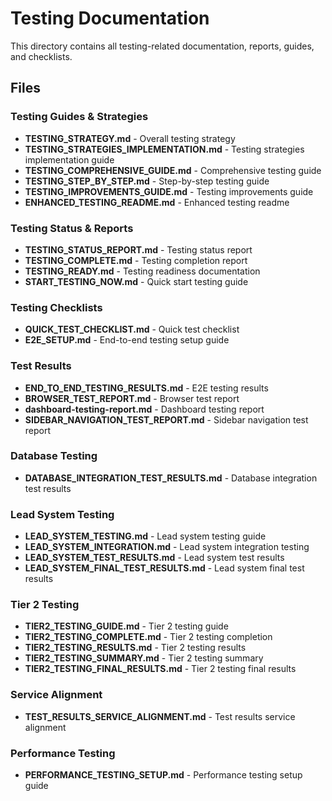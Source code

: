 # Testing Documentation

This directory contains all testing-related documentation, reports, guides, and checklists.

## Files

### Testing Guides & Strategies
- **TESTING_STRATEGY.md** - Overall testing strategy
- **TESTING_STRATEGIES_IMPLEMENTATION.md** - Testing strategies implementation guide
- **TESTING_COMPREHENSIVE_GUIDE.md** - Comprehensive testing guide
- **TESTING_STEP_BY_STEP.md** - Step-by-step testing guide
- **TESTING_IMPROVEMENTS_GUIDE.md** - Testing improvements guide
- **ENHANCED_TESTING_README.md** - Enhanced testing readme

### Testing Status & Reports
- **TESTING_STATUS_REPORT.md** - Testing status report
- **TESTING_COMPLETE.md** - Testing completion report
- **TESTING_READY.md** - Testing readiness documentation
- **START_TESTING_NOW.md** - Quick start testing guide

### Testing Checklists
- **QUICK_TEST_CHECKLIST.md** - Quick test checklist
- **E2E_SETUP.md** - End-to-end testing setup guide

### Test Results
- **END_TO_END_TESTING_RESULTS.md** - E2E testing results
- **BROWSER_TEST_REPORT.md** - Browser test report
- **dashboard-testing-report.md** - Dashboard testing report
- **SIDEBAR_NAVIGATION_TEST_REPORT.md** - Sidebar navigation test report

### Database Testing
- **DATABASE_INTEGRATION_TEST_RESULTS.md** - Database integration test results

### Lead System Testing
- **LEAD_SYSTEM_TESTING.md** - Lead system testing guide
- **LEAD_SYSTEM_INTEGRATION.md** - Lead system integration testing
- **LEAD_SYSTEM_TEST_RESULTS.md** - Lead system test results
- **LEAD_SYSTEM_FINAL_TEST_RESULTS.md** - Lead system final test results

### Tier 2 Testing
- **TIER2_TESTING_GUIDE.md** - Tier 2 testing guide
- **TIER2_TESTING_COMPLETE.md** - Tier 2 testing completion
- **TIER2_TESTING_RESULTS.md** - Tier 2 testing results
- **TIER2_TESTING_SUMMARY.md** - Tier 2 testing summary
- **TIER2_TESTING_FINAL_RESULTS.md** - Tier 2 testing final results

### Service Alignment
- **TEST_RESULTS_SERVICE_ALIGNMENT.md** - Test results service alignment

### Performance Testing
- **PERFORMANCE_TESTING_SETUP.md** - Performance testing setup guide


